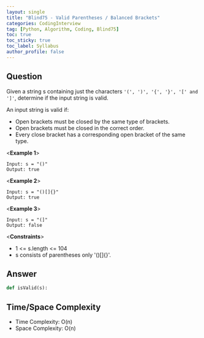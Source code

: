 ```yaml
---
layout: single
title: "Blind75 - Valid Parentheses / Balanced Brackets"
categories: CodingInterview
tag: [Python, Algorithm, Coding, Blind75]
toc: true
toc_sticky: true
toc_label: Syllabus
author_profile: false
---
```


## Question

Given a string s containing just the characters `'(', ')', '{', '}', '[' and ']'`, determine if the input string is valid.

An input string is valid if:
- Open brackets must be closed by the same type of brackets.
- Open brackets must be closed in the correct order.
- Every close bracket has a corresponding open bracket of the same type.

<**Example 1**>
```
Input: s = "()"
Output: true
```
<**Example 2**>
```
Input: s = "()[]{}"
Output: true
```
<**Example 3**>
```
Input: s = "(]"
Output: false
```

<**Constraints**>
- 1 <= s.length <= 104
- s consists of parentheses only '()[]{}'.


## Answer
```Python
def isValid(s):

```

## Time/Space Complexity
- Time Complexity: O(n)
- Space Complexity: O(n)
